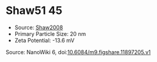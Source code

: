<a name="material" />

# Shaw51 45
<script type="application/ld+json">
  {
    "@context": "https://schema.org/",
    "@type": "ChemicalSubstance",
    "@id": "https://egonw.github.io/nanowiki/nanowiki75.html#material",
    "http://purl.org/dc/terms/conformsTo":
      {
        "@type": "CreativeWork",
        "@id": "https://bioschemas.org/profiles/ChemicalSubstance/0.4-RELEASE/"
      },
    "identfier": "75",
    "name": "Shaw51 45",
    "url": "https://egonw.github.io/nanowiki/nanowiki75.html#material",
    "sameAs": "http://127.0.0.1/mediawiki/index.php/Special:URIResolver/Shaw51_45"
  }
</script>


* Source: [Shaw2008](articleShaw2008.md)
* Primary Particle Size: 20 nm
* Zeta Potential: -13.6 mV


Source: NanoWiki 6, doi:[10.6084/m9.figshare.11897205.v1](https://doi.org/10.6084/m9.figshare.11897205.v1)
